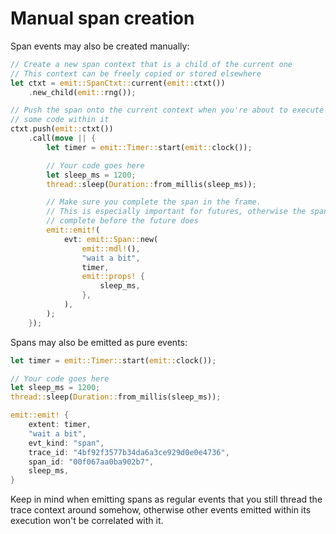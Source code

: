 # Manual span creation

Span events may also be created manually:

```rust
// Create a new span context that is a child of the current one
// This context can be freely copied or stored elsewhere
let ctxt = emit::SpanCtxt::current(emit::ctxt())
    .new_child(emit::rng());

// Push the span onto the current context when you're about to execute
// some code within it
ctxt.push(emit::ctxt())
    .call(move || {
        let timer = emit::Timer::start(emit::clock());

        // Your code goes here
        let sleep_ms = 1200;
        thread::sleep(Duration::from_millis(sleep_ms));

        // Make sure you complete the span in the frame.
        // This is especially important for futures, otherwise the span may
        // complete before the future does
        emit::emit!(
            evt: emit::Span::new(
                emit::mdl!(),
                "wait a bit",
                timer,
                emit::props! {
                    sleep_ms,
                },
            ),
        );
    });
```

Spans may also be emitted as pure events:

```rust
let timer = emit::Timer::start(emit::clock());

// Your code goes here
let sleep_ms = 1200;
thread::sleep(Duration::from_millis(sleep_ms));

emit::emit! {
    extent: timer,
    "wait a bit",
    evt_kind: "span",
    trace_id: "4bf92f3577b34da6a3ce929d0e0e4736",
    span_id: "00f067aa0ba902b7",
    sleep_ms,
}
```

Keep in mind when emitting spans as regular events that you still thread the trace context around somehow, otherwise other events emitted within its execution won't be correlated with it.
